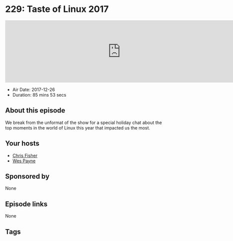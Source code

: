 # 229: Taste of Linux 2017

<iframe src="https://player.fireside.fm/v2/RUkczH-V+rLX4jipe?theme=dark" width="740" height="200" frameborder="0" scrolling="no"></iframe>

* Air Date: 2017-12-26
* Duration: 85 mins 53 secs

## About this episode

We break from the unformat of the show for a special holiday chat about the top moments in the world of Linux this year that impacted us the most.

## Your hosts
* [Chris Fisher](https://linuxunplugged.com/hosts/chrislas)
* [Wes Payne](https://linuxunplugged.com/hosts/wes)

## Sponsored by

None



## Episode links

None



## Tags


